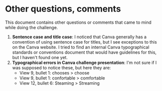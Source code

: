 # Other questions, comments
This document contains other questions or comments that came to mind while doing the challenge.
1. **Sentence case and title case**: I noticed that Canva generally has a convention of using sentence case for titles, but I see exceptions to this on the Canva website. I tried to find an internal Canva typographical standards or conventions document that would have guidelines for this, but I haven't found one yet. 
2. **Typographical errors in Canva challenge presentation**: I'm not sure if I was supposed to notice these, but here they are:
   - View 9, bullet 1: chooses > choose
   - View 9, bullet 1: confortable > comfortable
   - View 12, bullet 6: Steaming > Streaming
